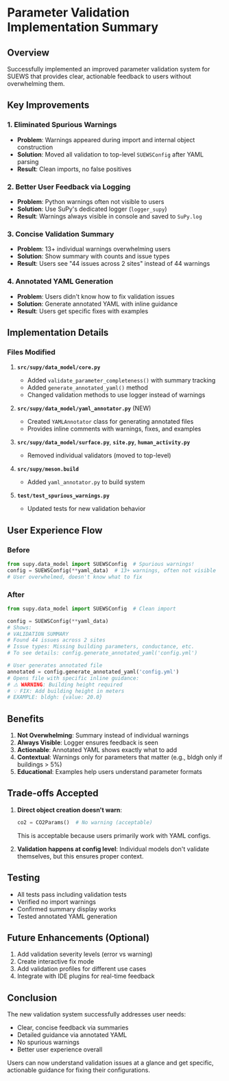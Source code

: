 # Parameter Validation Implementation Summary

## Overview
Successfully implemented an improved parameter validation system for SUEWS that provides clear, actionable feedback to users without overwhelming them.

## Key Improvements

### 1. **Eliminated Spurious Warnings**
- **Problem**: Warnings appeared during import and internal object construction
- **Solution**: Moved all validation to top-level `SUEWSConfig` after YAML parsing
- **Result**: Clean imports, no false positives

### 2. **Better User Feedback via Logging**
- **Problem**: Python warnings often not visible to users
- **Solution**: Use SuPy's dedicated logger (`logger_supy`)
- **Result**: Warnings always visible in console and saved to `SuPy.log`

### 3. **Concise Validation Summary**
- **Problem**: 13+ individual warnings overwhelming users
- **Solution**: Show summary with counts and issue types
- **Result**: Users see "44 issues across 2 sites" instead of 44 warnings

### 4. **Annotated YAML Generation**
- **Problem**: Users didn't know how to fix validation issues
- **Solution**: Generate annotated YAML with inline guidance
- **Result**: Users get specific fixes with examples

## Implementation Details

### Files Modified
1. **`src/supy/data_model/core.py`**
   - Added `validate_parameter_completeness()` with summary tracking
   - Added `generate_annotated_yaml()` method
   - Changed validation methods to use logger instead of warnings

2. **`src/supy/data_model/yaml_annotator.py`** (NEW)
   - Created `YAMLAnnotator` class for generating annotated files
   - Provides inline comments with warnings, fixes, and examples

3. **`src/supy/data_model/surface.py`**, **`site.py`**, **`human_activity.py`**
   - Removed individual validators (moved to top-level)

4. **`src/supy/meson.build`**
   - Added `yaml_annotator.py` to build system

5. **`test/test_spurious_warnings.py`**
   - Updated tests for new validation behavior

## User Experience Flow

### Before
```python
from supy.data_model import SUEWSConfig  # Spurious warnings!
config = SUEWSConfig(**yaml_data)  # 13+ warnings, often not visible
# User overwhelmed, doesn't know what to fix
```

### After
```python
from supy.data_model import SUEWSConfig  # Clean import

config = SUEWSConfig(**yaml_data)
# Shows:
# VALIDATION SUMMARY
# Found 44 issues across 2 sites
# Issue types: Missing building parameters, conductance, etc.
# To see details: config.generate_annotated_yaml('config.yml')

# User generates annotated file
annotated = config.generate_annotated_yaml('config.yml')
# Opens file with specific inline guidance:
# ⚠️ WARNING: Building height required
# 💡 FIX: Add building height in meters
# EXAMPLE: bldgh: {value: 20.0}
```

## Benefits

1. **Not Overwhelming**: Summary instead of individual warnings
2. **Always Visible**: Logger ensures feedback is seen
3. **Actionable**: Annotated YAML shows exactly what to add
4. **Contextual**: Warnings only for parameters that matter (e.g., bldgh only if buildings > 5%)
5. **Educational**: Examples help users understand parameter formats

## Trade-offs Accepted

1. **Direct object creation doesn't warn**: 
   ```python
   co2 = CO2Params()  # No warning (acceptable)
   ```
   This is acceptable because users primarily work with YAML configs.

2. **Validation happens at config level**:
   Individual models don't validate themselves, but this ensures proper context.

## Testing
- All tests pass including validation tests
- Verified no import warnings
- Confirmed summary display works
- Tested annotated YAML generation

## Future Enhancements (Optional)
1. Add validation severity levels (error vs warning)
2. Create interactive fix mode
3. Add validation profiles for different use cases
4. Integrate with IDE plugins for real-time feedback

## Conclusion
The new validation system successfully addresses user needs:
- Clear, concise feedback via summaries
- Detailed guidance via annotated YAML
- No spurious warnings
- Better user experience overall

Users can now understand validation issues at a glance and get specific, actionable guidance for fixing their configurations.